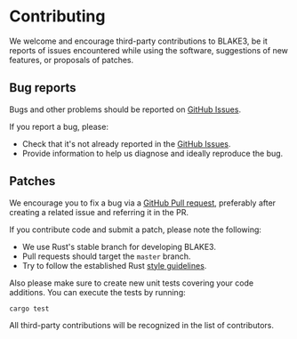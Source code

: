 # Contributing

We welcome and encourage third-party contributions to BLAKE3, be it reports of issues encountered while using the software, suggestions of new features, or proposals of patches.

## Bug reports

Bugs and other problems should be reported on [GitHub Issues](https://github.com/BLAKE3/BLAKE3/issues).

If you report a bug, please:

* Check that it's not already reported in the [GitHub Issues](https://github.com/BLAKE3/BLAKE3/issues).
* Provide information to help us diagnose and ideally reproduce the bug.

## Patches

We encourage you to fix a bug via a [GitHub Pull request](https://github.com/BLAKE3/BLAKE3/pulls), preferably after creating a related issue and referring it in the PR.

If you contribute code and submit a patch, please note the following:

* We use Rust's stable branch for developing BLAKE3.
* Pull requests should target the `master` branch.
* Try to follow the established Rust [style guidelines](https://doc.rust-lang.org/1.0.0/style/).

Also please make sure to create new unit tests covering your code additions. You can execute the tests by running:

```bash
cargo test
```

All third-party contributions will be recognized in the list of contributors.

